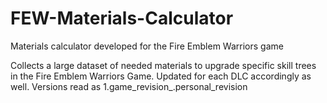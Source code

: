 # FEW-Materials-Calculator
Materials calculator developed for the Fire Emblem Warriors game

Collects a large dataset of needed materials to upgrade specific skill trees in the Fire Emblem Warriors Game. Updated for each DLC accordingly as well. Versions read as 1.game_revision_.personal_revision
